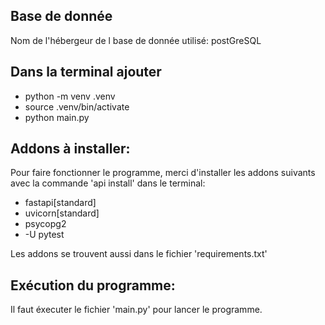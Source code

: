 ## Base de donnée

Nom de l'hébergeur de l base de donnée utilisé: postGreSQL

## Dans la terminal ajouter
- python -m venv .venv
- source .venv/bin/activate
- python main.py
## Addons à installer:

Pour faire fonctionner le programme, merci d'installer les addons suivants avec la commande 'api install' dans le terminal:

- fastapi[standard]
- uvicorn[standard]
- psycopg2
- -U pytest

Les addons se trouvent aussi dans le fichier 'requirements.txt'

## Exécution du programme:

Il faut éxecuter le fichier 'main.py' pour lancer le programme.